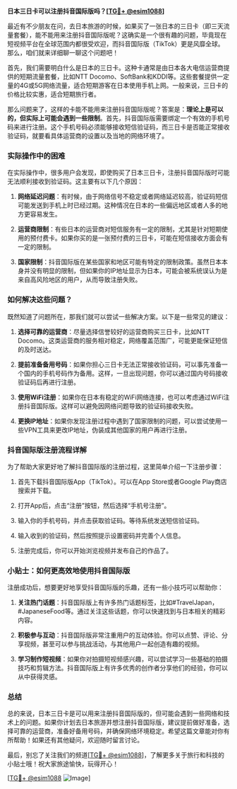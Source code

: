 **日本三日卡可以注册抖音国际版吗？[[TG💪+ @esim1088](https://t.me/s/esim1088)]**

最近有不少朋友在问，去日本旅游的时候，如果买了一张日本的三日卡（即三天流量套餐），能不能用来注册抖音国际版呢？这确实是一个很有趣的问题，毕竟现在短视频平台在全球范围内都很受欢迎，而抖音国际版（TikTok）更是风靡全球。那么，咱们就来详细聊一聊这个问题吧！

首先，我们需要明白什么是日本的三日卡。这种卡通常是由日本各大电信运营商提供的短期流量套餐，比如NTT Docomo、SoftBank和KDDI等。这些套餐提供一定量的4G或5G网络流量，适合短期游客在日本使用手机上网。一般来说，三日卡的价格比较实惠，适合短期旅行者。

那么问题来了，这样的卡能不能用来注册抖音国际版呢？答案是：**理论上是可以的，但实际上可能会遇到一些限制**。首先，抖音国际版需要绑定一个有效的手机号码来进行注册。这个手机号码必须能够接收短信验证码，而三日卡是否能正常接收验证码，就要看具体运营商的设置以及当地的网络环境了。

### 实际操作中的困难

在实际操作中，很多用户会发现，即使购买了日本三日卡，注册抖音国际版时可能无法顺利接收到验证码。这主要有以下几个原因：

1. **网络延迟问题**：有时候，由于网络信号不稳定或者网络延迟较高，验证码短信可能发送到手机上时已经过期。这种情况在日本的一些偏远地区或者人多的地方更容易发生。

2. **运营商限制**：有些日本的运营商对短信服务有一定的限制，尤其是针对短期使用的预付费卡。如果你买的是一张预付费的三日卡，可能在短信接收方面会有一定的限制。

3. **国家限制**：抖音国际版在某些国家和地区可能有特定的限制政策。虽然日本本身并没有明显的限制，但如果你的IP地址显示为日本，可能会被系统误认为是来自高风险地区的用户，从而导致注册失败。

### 如何解决这些问题？

既然知道了问题所在，那我们就可以尝试一些解决方案。以下是一些常见的建议：

1. **选择可靠的运营商**：尽量选择信誉较好的运营商购买三日卡，比如NTT Docomo。这类运营商的服务相对稳定，网络覆盖范围广，可能更能保证短信的及时送达。

2. **提前准备备用号码**：如果你担心三日卡无法正常接收验证码，可以事先准备一个国内的手机号码作为备用。这样，一旦出现问题，你可以通过国内号码接收验证码后再进行注册。

3. **使用WiFi注册**：如果你在日本有稳定的WiFi网络连接，也可以考虑通过WiFi注册抖音国际版。这样可以避免因网络问题导致的验证码接收失败。

4. **更换IP地址**：如果你发现注册过程中遇到了国家限制的问题，可以尝试使用一些VPN工具来更改IP地址，伪装成其他国家的用户再进行注册。

### 抖音国际版注册流程详解

为了帮助大家更好地了解抖音国际版的注册过程，这里简单介绍一下注册步骤：

1. 首先下载抖音国际版App（TikTok）。可以在App Store或者Google Play商店搜索并下载。

2. 打开App后，点击“注册”按钮，然后选择“手机号注册”。

3. 输入你的手机号码，并点击获取验证码。等待系统发送短信验证码。

4. 输入收到的验证码，然后按照提示设置密码并完善个人信息。

5. 注册完成后，你可以开始浏览视频并发布自己的作品了。

### 小贴士：如何更高效地使用抖音国际版

注册成功后，想要更好地享受抖音国际版的乐趣，还有一些小技巧可以帮助你：

1. **关注热门话题**：抖音国际版上有许多热门话题标签，比如#TravelJapan，#JapaneseFood等。通过关注这些话题，你可以快速找到与日本相关的精彩内容。

2. **积极参与互动**：抖音国际版非常注重用户的互动体验。你可以点赞、评论、分享视频，甚至可以参与挑战活动，与其他用户一起创造有趣的视频。

3. **学习制作短视频**：如果你对拍摄短视频感兴趣，可以尝试学习一些基础的拍摄技巧和剪辑方法。抖音国际版上有许多优秀的创作者分享他们的经验，你可以从中获得灵感。

### 总结

总的来说，日本三日卡是可以用来注册抖音国际版的，但可能会遇到一些网络和技术上的问题。如果你计划去日本旅游并想注册抖音国际版，建议提前做好准备，选择可靠的运营商，准备好备用号码，并确保网络环境稳定。希望这篇文章能对你有所帮助！如果还有其他疑问，欢迎随时留言讨论。

最后，别忘了关注我们的频道[[TG💪+ @esim1088](https://t.me/s/esim1088)]，了解更多关于旅行和科技的小贴士哦！祝大家旅途愉快，玩得开心！

[[TG💪+ @esim1088](https://t.me/s/esim1088) ![Image](https://i.postimg.cc/4NQfJmqS/Snipaste-2025-05-13-00-14-12.png)]